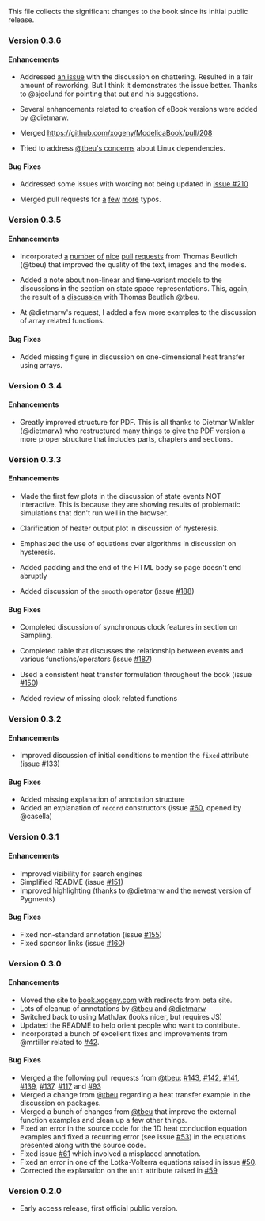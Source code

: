 This file collects the significant changes to the book since its initial public release.

### Version 0.3.6

#### Enhancements

  * Addressed
    [an issue](https://github.com/xogeny/ModelicaBook/issues/205) with
    the discussion on chattering.  Resulted in a fair amount of
    reworking.  But I think it demonstrates the issue better. Thanks
    to @sjoelund for pointing that out and his suggestions.

  * Several enhancements related to creation of eBook versions were
    added by @dietmarw.

  * Merged https://github.com/xogeny/ModelicaBook/pull/208

  * Tried to address
    [@tbeu's concerns](https://github.com/xogeny/ModelicaBook/issues/146)
    about Linux dependencies.

#### Bug Fixes

  * Addressed some issues with wording not being updated in
    [issue #210](https://github.com/xogeny/ModelicaBook/issues/210)

  * Merged pull requests for
    [a](https://github.com/xogeny/ModelicaBook/pull/209)
    [few](https://github.com/xogeny/ModelicaBook/pull/211)
    [more](https://github.com/xogeny/ModelicaBook/pull/215) typos.

### Version 0.3.5

#### Enhancements

  * Incorporated [a](https://github.com/xogeny/ModelicaBook/pull/196)
    [number](https://github.com/xogeny/ModelicaBook/pull/198)
    [of](https://github.com/xogeny/ModelicaBook/pull/199)
    [nice](https://github.com/xogeny/ModelicaBook/pull/200)
    [pull](https://github.com/xogeny/ModelicaBook/pull/201)
    [requests](https://github.com/xogeny/ModelicaBook/pull/202) from
    Thomas Beutlich (@tbeu) that improved the quality of the text,
    images and the models.

  * Added a note about non-linear and time-variant models to the
    discussions in the section on state space representations.  This,
    again, the result of a
    [discussion](https://github.com/xogeny/ModelicaBook/issues/135)
    with Thomas Beutlich @tbeu.

  * At @dietmarw's request, I added a few more examples to the
    discussion of array related functions.

#### Bug Fixes

  * Added missing figure in discussion on one-dimensional heat
    transfer using arrays.

### Version 0.3.4

#### Enhancements

  * Greatly improved structure for PDF.  This is all thanks to Dietmar Winkler
    (@dietmarw) who restructured many things to give the PDF version a more
	proper structure that includes parts, chapters and sections.

### Version 0.3.3

#### Enhancements

  * Made the first few plots in the discussion of state events NOT
    interactive.  This is because they are showing results of problematic
    simulations that don't run well in the browser.

  * Clarification of heater output plot in discussion of hysteresis.

  * Emphasized the use of equations over algorithms in discussion on
    hysteresis.

  * Added padding and the end of the HTML body so page doesn't end abruptly

  * Added discussion of the ``smooth`` operator (issue
    [#188](https://github.com/xogeny/ModelicaBook/pull/188))

#### Bug Fixes

  * Completed discussion of synchronous clock features in section on Sampling.

  * Completed table that discusses the relationship between events and
    various functions/operators (issue
    [#187](https://github.com/xogeny/ModelicaBook/pull/187))

  * Used a consistent heat transfer formulation throughout the book (issue
    [#150](https://github.com/xogeny/ModelicaBook/pull/150))

  * Added review of missing clock related functions
  
### Version 0.3.2

#### Enhancements

  * Improved discussion of initial conditions to mention the `fixed`
    attribute (issue
    [#133](https://github.com/xogeny/ModelicaBook/pull/133))

#### Bug Fixes

  * Added missing explanation of annotation structure
  * Added an explanation of `record` constructors (issue
    [#60](https://github.com/xogeny/ModelicaBook/pull/60), opened by
    @casella)
	
### Version 0.3.1

#### Enhancements

  * Improved visibility for search engines
  * Simplified README (issue [#151](https://github.com/xogeny/ModelicaBook/pull/151))
  * Improved highlighting (thanks to [@dietmarw](https://github.com/dietmarw) and the
    newest version of Pygments)

#### Bug Fixes

  * Fixed non-standard annotation (issue [#155](https://github.com/xogeny/ModelicaBook/pull/155))
  * Fixed sponsor links (issue [#160](https://github.com/xogeny/ModelicaBook/pull/160))

### Version 0.3.0

#### Enhancements

  * Moved the site to [book.xogeny.com](http://book.xogeny.com) with redirects
    from beta site.
  * Lots of cleanup of annotations by [@tbeu](https://github.com/tbeu) and
    [@dietmarw](https://github.com/dietmarw)
  * Switched back to using MathJax (looks nicer, but requires JS)
  * Updated the README to help orient people who want to contribute.
  * Incorporated a bunch of excellent fixes and improvements from
    @mrtiller related to
    [#42](https://github.com/xogeny/ModelicaBook/pull/42/files).

#### Bug Fixes

  * Merged a the following pull requests from [@tbeu](https://github.com/tbeu):
	[#143](https://github.com/xogeny/ModelicaBook/issues/143),
	[#142](https://github.com/xogeny/ModelicaBook/issues/142),
	[#141](https://github.com/xogeny/ModelicaBook/issues/141),
	[#139](https://github.com/xogeny/ModelicaBook/issues/139),
	[#137](https://github.com/xogeny/ModelicaBook/issues/137),
	[#117](https://github.com/xogeny/ModelicaBook/issues/117) and
	[#93](https://github.com/xogeny/ModelicaBook/issues/93)
  * Merged a change from [@tbeu](https://github.com/tbeu) regarding a heat
    transfer example in the discussion on packages.
  * Merged a bunch of changes from [@tbeu](https://github.com/tbeu) that improve
    the external function examples and clean up a few other things.
  * Fixed an error in the source code for the 1D heat conduction
    equation examples and fixed a recurring error (see issue
    [#53](https://github.com/xogeny/ModelicaBook/issues/53)) in the
    equations presented along with the source code.
  * Fixed issue
    [#61](https://github.com/xogeny/ModelicaBook/issues/61) which
    involved a misplaced annotation.
  * Fixed an error in one of the Lotka-Volterra equations raised
    in issue [#50](https://github.com/xogeny/ModelicaBook/issues/50).
  * Corrected the explanation on the `unit` attribute raised in
    [#59](https://github.com/xogeny/ModelicaBook/issues/59)


### Version 0.2.0

  * Early access release, first official public version.

